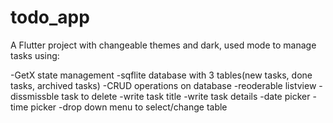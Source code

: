# todo_app

A Flutter project with changeable themes and dark, used mode to manage tasks using:

-GetX state management
-sqflite database with 3 tables(new tasks, done tasks, archived tasks)
-CRUD operations on database
-reoderable listview
-dissmissble task to delete
-write task title
-write task details
-date picker
-time picker
-drop down menu to select/change table

